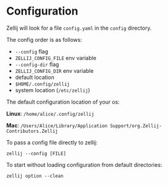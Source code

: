 # Configuration

Zellij will look for a file `config.yaml` in the `config` directory.

The config order is as follows:

- `--config` flag
- `ZELLIJ_CONFIG_FILE` env variable
- `--config-dir` flag
- `ZELLIJ_CONFIG_DIR` env variable
- default location
- `$HOME/.config/zellij`
- system location (`/etc/zellij`)

The default configuration location of your os:

**Linux**: `/home/alice/.config/zellij`

**Mac**: `/Users/Alice/Library/Application Support/org.Zellij-Contributors.Zellij`

To pass a config file directly to zellij:

```
zellij --config [FILE]
```

To start without loading configuration from default directories:

```
zellij option --clean
```

